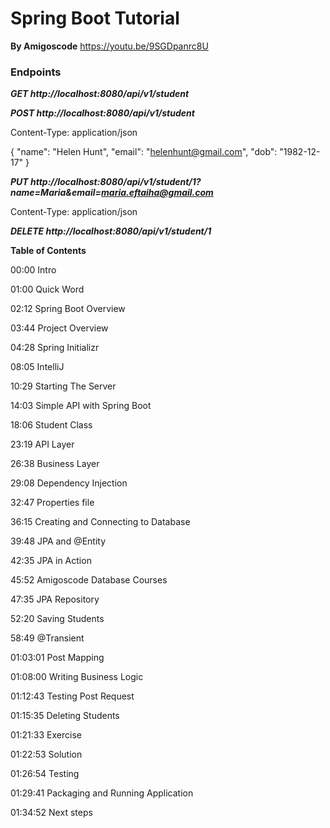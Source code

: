 # Spring Boot Tutorial
**By Amigoscode**
https://youtu.be/9SGDpanrc8U

### Endpoints

***GET http://localhost:8080/api/v1/student***

***POST http://localhost:8080/api/v1/student***

Content-Type: application/json

{
"name": "Helen Hunt",
"email": "helenhunt@gmail.com",
"dob": "1982-12-17"
}

***PUT http://localhost:8080/api/v1/student/1?name=Maria&email=maria.eftaiha@gmail.com***

Content-Type: application/json

***DELETE http://localhost:8080/api/v1/student/1***

**Table of Contents**

00:00 Intro

01:00 Quick Word

02:12 Spring Boot Overview

03:44 Project Overview

04:28 Spring Initializr

08:05 IntelliJ

10:29 Starting The Server

14:03 Simple API with Spring Boot

18:06 Student Class

23:19 API Layer

26:38 Business Layer

29:08 Dependency Injection

32:47 Properties file

36:15 Creating and Connecting to Database

39:48 JPA and @Entity

42:35 JPA in Action

45:52 Amigoscode Database Courses

47:35 JPA Repository

52:20 Saving Students

58:49 @Transient

01:03:01 Post Mapping

01:08:00 Writing Business Logic

01:12:43 Testing Post Request

01:15:35 Deleting Students

01:21:33 Exercise

01:22:53 Solution

01:26:54 Testing

01:29:41 Packaging and Running Application

01:34:52 Next steps